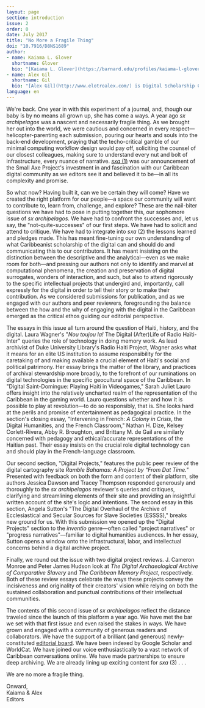 ```yaml
---
layout: page
section: introduction
issue: 2
order: 0
date: July 2017
title: "No More a Fragile Thing"
doi: "10.7916/D8NS1689"
author: 
- name: Kaiama L. Glover
  shortname: Glover
  bio: "[Kaiama L. Glover](https://barnard.edu/profiles/kaiama-l-glover) is Associate Professor of French and Africana Studies at Barnard College, Columbia University. She is the author of [Haiti Unbound: A Spiralist Challenge to the Postcolonial Canon](http://liverpooluniversitypress.co.uk/products/61903) (Liverpool UP 2010), first editor of [Marie Vieux Chauvet: Paradoxes of the Postcolonial Feminine](http://yalebooks.com/book/9780300214192/yale-french-studies-number-128) (Yale French Studies 2016), and translator of Frankétienne’s Ready to Burst (Archipelago Books 2014). She has received awards and fellowships from the National Endowment for the Humanities, the Mellon Foundation, and the Fulbright Foundation. Current projects include forthcoming translations of Marie Vieux Chauvet’s *Dance on the Volcano* (Archipelago Books) and René Depestre’s *Hadriana in All My Dreams* (Akashic Books), and the multimedia platform *In the Same Boats: Toward an Afro-Atlantic Visual Cartography*."
- name: Alex Gil
  shortname: Gil
  bio: "[Alex Gil](http://www.elotroalex.com/) is Digital Scholarship Coordinator for the Humanities and History at Columbia University Libraries. He collaborates with faculty, students and the library on the use of technologies on humanities research, pedagogy and scholarly communications. His research is focused on textual scholarship, digital humanities and Caribbean studies. Current projects include [Ed](http://elotroalex.github.io/ed/), a foundation for *sx archipelagos*; the Open Syllabus Project; a geo-bibliography of Aimé Césaire; the Translation Toolkit; and, In The Same Boats, a visualization of trans-Atlantic intersections of black intellectuals in the 20th century. He is co-founder and active member of the Global Outlook::Digital Humanities initiative, [Columbia's Group for Experimental Methods in the Humanities](http://xpmethod.plaintext.in/), and the Studio@Butler at Columbia University."
language: en
---
```


We're back. One year in with this experiment of a journal, and, though our baby is by no means all grown up, she has come a ways. A year ago *sx archipelagos* was a nascent and necessarily fragile thing. As we brought her out into the world, we were cautious and concerned in every respect—helicopter-parenting each submission, pouring our hearts and souls into the back-end development, praying that the techo-critical gamble of our minimal computing workflow design would pay off, soliciting the counsel of our closest colleagues, making sure to understand every nut and bolt of infrastructure, every nuance of narrative. [*sxa* (1)]({{site.baseurl}}/issue01.html) was our announcement of the Small Axe Project's investment in and fascination with our Caribbean digital community as we editors see it and believed it to be—in all its complexity and promise.

So what now? Having built it, can we be certain they will come? Have we created the right platform for our people—a space our community will want to contribute to, learn from, challenge, and explore? These are the nail-biter questions we have had to pose in putting together this, our sophomore issue of *sx archipelagos*. We have had to confront the successes and, let us say, the "not-quite-successes" of our first steps. We have had to solicit and attend to critique. We have had to integrate into *sxa* (2) the lessons learned and pledges made. This has meant fine-tuning our own understanding of what Caribbeanist scholarship of the digital can and should do and communicating this to our contributors. It has meant insisting on the distinction between the descriptive and the analytical—even as we make room for both—and pressing our authors not only to identify and marvel at computational phenomena, the creation and preservation of digital surrogates, wonders of interaction, and such, but also to attend rigorously to the specific intellectual projects that undergird and, importantly, call expressly for the digital in order to tell their story or to make their contribution. As we considered submissions for publication, and as we engaged with our authors and peer reviewers, foregrounding the balance between the how and the why of engaging with the digital in the Caribbean emerged as the critical ethos guiding our editorial perspective.

The essays in this issue all turn around the question of Haiti, history, and the digital. Laura Wagner's "*Nou toujou la!* The Digital (After)Life of Radio Haïti-Inter" queries the role of technology in doing memory work. As lead archivist of Duke University Library's Radio Haiti Project, Wagner asks what it means for an elite US institution to assume responsibility for the caretaking of and making available a crucial element of Haiti's social and political patrimony. Her essay brings the matter of the library, and practices of archival stewardship more broadly, to the forefront of our ruminations on digital technologies in the specific geocultural space of the Caribbean. In "Digital Saint-Domingue: Playing Haiti in Videogames," Sarah Juliet Lauro offers insight into the relatively uncharted realm of the representation of the Caribbean in the gaming world. Lauro questions whether and how it is possible to play at revolution—to do so responsibly, that is. She looks hard at the perils and promise of entertainment as pedagogical practice. In the section's closing essay, "Intervening in French: *A Colony in Crisis*, the Digital Humanities, and the French Classroom," Nathan H. Dize, Kelsey Corlett-Rivera, Abby R. Broughton, and Brittany M. de Gail are similarly concerned with pedagogy and ethical/accurate representations of the Haitian past. Their essay insists on the crucial role digital technology can and should play in the French-language classroom.

Our second section, "Digital Projects," features the public peer review of the digital cartography site *Ramble Bahamas: A Project by “From Dat Time."* Presented with feedback on both the form and content of their platform, site authors Jessica Dawson and Tracey Thompson responded generously and thoroughly to the *sx archipelagos* reviewer's queries and critiques, clarifying and streamlining elements of their site and providing an insightful written account of the site's logic and intentions. The second essay in this section, Angela Sutton's "The Digital Overhaul of the Archive of Ecclesiastical and Secular Sources for Slave Societies (ESSSS)," breaks new ground for us. With this submission we opened up the "Digital Projects" section to the *inventio* genre—often called "project narratives" or "progress narratives"—familiar to digital humanities audiences. In her essay, Sutton opens a window onto the infrastructural, labor, and intellectual concerns behind a digital archive project.

Finally, we round out the issue with two digital project reviews. J. Cameron Monroe and Peter James Hudson look at *The Digital Archaeological Archive of Comparative Slavery* and *The Caribbean Memory Project*, respectively. Both of these review essays celebrate the ways these projects convey the incisiveness and originality of their creators' vision while relying on both the sustained collaboration and punctual contributions of their intellectual communities.

The contents of this second issue of *sx archipelagos* reflect the distance traveled since the launch of this platform a year ago. We have met the bar we set with that first issue and even raised the stakes in ways. We have grown and engaged with a community of generous readers and collaborators. We have the support of a brilliant (and generous) newly-constituted [editorial board]({{site.baseurl}}/credits.html#editorial-board). We have been indexed by Google Scholar and WorldCat. We have joined our voice enthusiastically to a vast network of Caribbean conversations online. We have made partnerships to ensure deep archiving. We are already lining up exciting content for *sxa* (3) . . .

We are no more a fragile thing.

Onward,  
Kaiama & Alex  
Editors